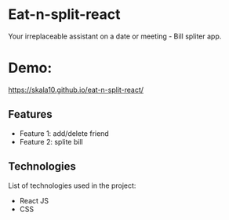 # Eat-n-split-react

Your irreplaceable assistant on a date or meeting - Bill spliter app. 

# Demo: 

https://skala10.github.io/eat-n-split-react/

## Features

- Feature 1: add/delete friend
- Feature 2: splite bill

## Technologies

List of technologies used in the project:

- React JS
- CSS
